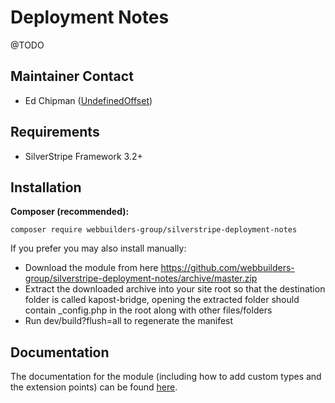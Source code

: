 Deployment Notes
=================
@TODO

## Maintainer Contact
* Ed Chipman ([UndefinedOffset](https://github.com/UndefinedOffset))

## Requirements
* SilverStripe Framework 3.2+


## Installation
__Composer (recommended):__
```
composer require webbuilders-group/silverstripe-deployment-notes
```


If you prefer you may also install manually:
* Download the module from here https://github.com/webbuilders-group/silverstripe-deployment-notes/archive/master.zip
* Extract the downloaded archive into your site root so that the destination folder is called kapost-bridge, opening the extracted folder should contain _config.php in the root along with other files/folders
* Run dev/build?flush=all to regenerate the manifest


## Documentation
The documentation for the module (including how to add custom types and the extension points) can be found [here](docs/en).
